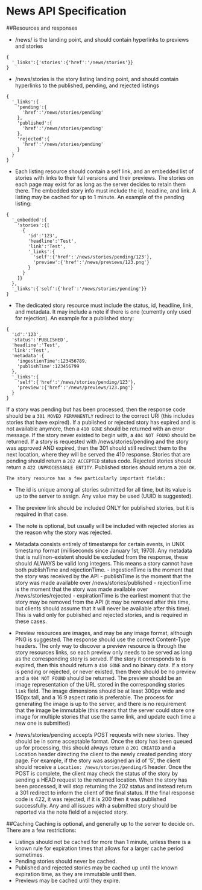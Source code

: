 News API Specification
=========

##Resources and responses

- /news/ is the landing point, and should contain hyperlinks to previews and stories
```
{
  '_links':{'stories':{'href':'/news/stories'}}
}
```
- /news/stories is the story listing landing point, and should contain hyperlinks to the published, pending, and rejected listings
```
{
  '_links':{
    'pending':{
      'href':'/news/stories/pending'
    },
    'published':{
      'href':'/news/stories/pending'
    },
    'rejected':{
      'href':'/news/stories/pending'
    }
  }
}
```
 - Each listing resource should contain a self link, and an embedded list of stories with links to their full versions and their previews. The stories on each page may exist for as long as the server decides to retain them there. The embedded story info must include the id, headline, and link. A listing may be cached for up to 1 minute. An example of the pending listing:
  ```
  {
    '_embedded':{
      'stories':{[
        {
          'id':'123',
          'headline':'Test',
          'link':'Test',
          '_links':{
            'self':{'href':'/news/stories/pending/123'},
            'preview':{'href':'/news/previews/123.png'}
          }
        }
      ]}
    },
    '_links':{'self':{'href':'/news/stories/pending'}}
  }
  ```
  - The dedicated story resource must include the status, id, headline, link, and metadata. It may include a note if there is one (currently only used for rejection). An example for a published story:
  ```
  {
    'id':'123',
    'status':'PUBLISHED',
    'headline':'Test',
    'link':'Test',
    'metadata':{
      'ingestionTime':123456789,
      'publishTime':123456799
    },
    '_links':{
      'self':{'href':'/news/stories/pending/123'},
      'preview':{'href':'/news/previews/123.png'}
    }
  }
  ```
  If a story was pending but has been processed, then the response code should be a ```301 MOVED PERMANENTLY``` redirect to the correct URI (this includes stories that have expired). If a published or rejected story has expired and is not available anymore, then a ```410 GONE``` should be returned with an error message. If the story never existed to begin with, a ```404 NOT FOUND``` should be returned. If a story is requested with /news/stories/pending and the story was approved AND expired, then the 301 should still redirect them to the next location, where they will be served the 410 response. Stories that are pending should return a ```202 ACCEPTED``` status code. Rejected stories should return a ```422 UNPROCESSABLE ENTITY```. Published stories should return a ```200 OK```.

    The story resource has a few particularly important fields:
   - The id is unique among all stories submitted for all time, but its value is up to the server to assign. Any value may be used (UUID is suggested).
   - The preview link should be included ONLY for published stories, but it is required in that case.
   - The note is optional, but usually will be included with rejected stories as the reason why the story was rejected.
   - Metadata consists entirely of timestamps for certain events, in UNIX timestamp format (milliseconds since January 1st, 1970). Any metadata that is null/non-existent should be excluded from the response, these should ALWAYS be valid long integers. This means a story cannot have both publishTime and rejectionTime.
    - ingestionTime is the moment that the story was received by the API
    - publishTime is the moment that the story was made available over /news/stories/published
    - rejectionTime is the moment that the story was made available over /news/stories/rejected
    - expirationTime is the earliest moment that the story may be removed from the API (it may be removed after this time, but clients should assume that it will never be available after this time). This is valid only for published and rejected stories, and is required in these cases.  


  - Preview resources are images, and may be any image format, although PNG is suggested. The response should use the correct Content-Type headers. The only way to discover a preview resource is through the story resources links, so each preview only needs to be served as long as the corresponding story is served. If the story it corresponds to is expired, then this should return a ```410 GONE``` and no binary data. If a story is pending or rejected, or never existed, then there should be no preview and a ```404 NOT FOUND``` should be returned. The preview should be an image representation of the URL stored in the corresponding stories ```link``` field. The image dimensions should be at least 300px wide and 150px tall, and a 16:9 aspect ratio is preferable. The process for generating the image is up to the server, and there is no requirement that the image be immutable (this means that the server could store one image for multiple stories that use the same link, and update each time a new one is submitted)

- /news/stories/pending accepts POST requests with new stories. They should be in some acceptable format. Once the story has been queued up for processing, this should always return a ```201 CREATED``` and a Location header directing the client to the newly created pending story page. For example, if the story was assigned an id of '5', the client should receive a ```Location: /news/stories/pending/5``` header. Once the POST is complete, the client may check the status of the story by sending a HEAD request to the returned location. When the story has been processed, it will stop returning the 202 status and instead return a 301 redirect to inform the client of the final status. If the final response code is 422, it was rejected, if it is 200 then it was published successfully. Any and all issues with a submitted story should be reported via the note field of a rejected story.

##Caching
Caching is optional, and generally up to the server to decide on. There are a few restrictions:
- Listings should not be cached for more than 1 minute, unless there is a known rule for expiration times that allows for a larger cache period sometimes.
- Pending stories should never be cached.
- Published and rejected stories may be cached up until the known expiration time, as they are immutable until then.
- Previews may be cached until they expire.
